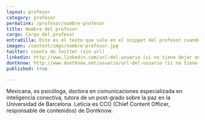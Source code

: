 ```yaml
---
layout: profesor
category: profesor
permalink: /profesor/nombre-profesor
title: Nombre del profesor
cargo: Cargo del profesor
entradilla: Este es el texto que sale en el snippet del profesor cuando es colaborador
imagen: /content/imgs/nombre-profesor.jpg
twitter: cuenta de twitter (sin url)
linkedin: http://www.linkedin.com/url-del-usuario (si no tiene dejar en blanco)
dontknow: http://www.dontknow.net/usuario/url-del-usuario (si no tiene dejar en blanco)
published: true

---
```


Mexicana, es psicóloga, doctora en comunicaciones especializada en inteligencia conectiva, tutora de un post-grado sobre la paz en la Universidad de Barcelona.
Leticia es CCO (Chief Content Officer, responsable de contenidos) de Dontknow.